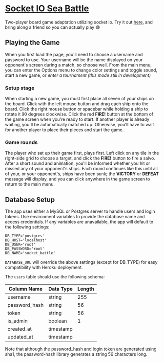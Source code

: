 # [Socket IO Sea Battle](https://still-falls-22958.herokuapp.com/)

Two-player board game adaptation utilizing socket io. Try it out [here](https://still-falls-22958.herokuapp.com/), and bring along a friend so you can actually play :sweat_smile:

## Playing the Game

When you first load the page, you'll need to choose a username and password to use. Your username will be the name displayed on your opponent's screen during a match, so choose well. From the main menu, you can enter the Options menu to change color settings and toggle sound, start a new game, or _enter a tournament (this mode still in development)_

### Setup stage

When starting a new game, you must first place all seven of your ships on the board. Click with the left mouse button and drag each ship onto the board. Click the right mouse button or spacebar while holding a ship to rotate it 90 degrees clockwise. Click the red **FIRE!** button at the bottom of the game screen when you're ready to start. If another player is already waiting, you'll be automatically matched up. Otherwise, you'll have to wait for another player to place their pieces and start the game.

### Game rounds

The player who set up their game first, plays first. Left click on any tile in the right-side grid to choose a target, and click the **FIRE!** button to fire a salvo. After a short sound and animation, you'll be informed whether you hit or missed any of your opponent's ships. Each round continues like this until all of your, or your opponent's, ships have been sunk; the **VICTORY** or **DEFEAT** message will display, and you can click anywhere in the game screen to return to the main menu.

## Database Setup

The app uses either a MySQL or Postgres server to handle users and login tokens. Use environment variables to provide the database name and access credentials. If any variables are unavailable, the app will default to the following settings:

    DB_TYPE='postgres'
    DB_HOST='localhost'
    DB_USER='root'
    DB_PASSWORD='root'
    DB_NAME='socket_battle'

`DATABASE_URL` will override the above settings (except for DB_TYPE) for easy compatibility with Heroku deployment.

The `users` table should use the following schema:

|Column Name  |Data Type|Length|
|-------------|---------|------|
|username     |string   |255   |
|password_hash|string   |56    |
|token        |string   |56    |
|is_admin     |boolean  |1     |
|created_at   |timestamp|      |
|updated_at   |timestamp|      |

Note that although the password_hash and login token are generated using sha1, the password-hash library generates a string 56 characters long.

